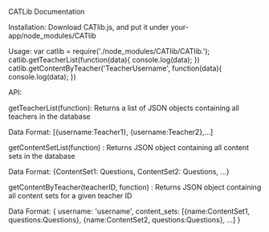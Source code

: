 CATLib Documentation

Installation: 
Download CATlib.js, and put it under your-app/node_modules/CATlib

Usage: 
var catlib = require('./node_modules/CATlib/CATlib.');
catlib.getTeacherList(function(data){
	console.log(data);
})
catlib.getContentByTeacher('TeacherUsername', function(data){
	console.log(data);
})

API: 

getTeacherList(function):
Returns a list of JSON objects containing all teachers in the database

Data Format: 
[{username:Teacher1}, {username:Teacher2},...]

getContentSetList(function) : 
Returns JSON object containing all content sets in the database

Data Format: 
{ContentSet1: Questions, ContentSet2: Questions, ...}

getContentByTeacher(teacherID, function) : 
Returns JSON object containing all content sets for a given teacher ID

Data Format: 
{
username: 'username', 
content_sets: 
[{name:ContentSet1, questions:Questions},
{name:ContentSet2, questions:Questions}, ...]
}





